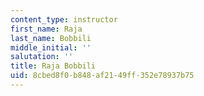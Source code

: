 ```yaml
---
content_type: instructor
first_name: Raja
last_name: Bobbili
middle_initial: ''
salutation: ''
title: Raja Bobbili
uid: 8cbed8f0-b848-af21-49ff-352e78937b75
---
```

